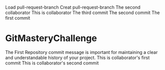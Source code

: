 Load pull-request-branch
Creat pull-request-branch
The second collaborator
This is collaborator
The third commit
The second commit
The first commit
# GitMasteryChallenge
The First Repository
commit message is important for maintaining a clear and understandable history of your project. 
This is collaborator's first commit
This is collaborator's second commit
